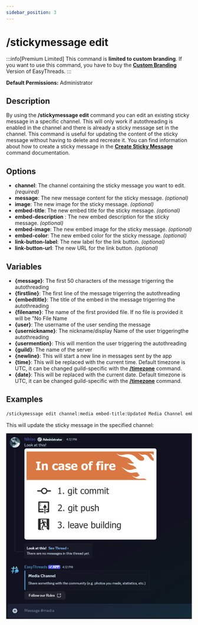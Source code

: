 ```yaml
---
sidebar_position: 3
---
```


# /stickymessage edit

:::info[Premium Limited]
This command is **limited to custom branding**. If you want to use this command, you have to buy the **[Custom Branding](https://ezsys.link/premium)** Version of EasyThreads.
:::

**Default Permissions:** Administrator

## Description
By using the **/stickymessage edit** command you can edit an existing sticky message in a specific channel. This will only work if autothreading is enabled in the channel and there is already a sticky message set in the channel. This command is useful for updating the content of the sticky message without having to delete and recreate it. You can find information about how to create a sticky message in the **[Create Sticky Message](/docs/easythreads/autothreading/stickymessage/stickymessage-create)** command documentation.

## Options
- **channel**: The channel containing the sticky message you want to edit. *(required)*
- **message**: The new message content for the sticky message. *(optional)*
- **image**: The new image for the sticky message. *(optional)*
- **embed-title**: The new embed title for the sticky message. *(optional)*
- **embed-description** : The new embed description for the sticky message. *(optional)*
- **embed-image**: The new embed image for the sticky message. *(optional)*
- **embed-color**: The new embed color for the sticky message. *(optional)*
- **link-button-label**: The new label for the link button. *(optional)*
- **link-button-url**: The new URL for the link button. *(optional)*

## Variables
- **\{message}**: The first 50 characters of the message trigerring the autothreading
- **\{firstline}**: The first line of the message trigerring the autothreading
- **\{embedtitle}**: The title of the embed in the message trigerring the autothreading
- **\{filename}**: The name of the first provided file. If no file is provided it will be "No File Name
- **\{user}**: The username of the user sending the message
- **\{usernickname}**: The nickname/display Name of the user triggeringthe autothreading
- **\{usermention}**: This will mention the user triggering the autothreading
- **\{guild}**: The name of the server
- **\{newline}**: This will start a new line in messages sent by the app
- **\{time}**: This will be replaced with the current time. Default timezone is UTC, it can be changed guild-specific with the **[/timezone](/docs/easythreads/general/timezone)** command.
- **\{date}**: This will be replaced with the current date. Default timezone is UTC, it can be changed guild-specific with the **[/timezone](/docs/easythreads/general/timezone)** command.

## Examples
```bash
/stickymessage edit channel:media embed-title:Updated Media Channel embed-description:Share your latest creations! embed-color:#3657b1 link-button-label:Read the Rules link-button-url:linktorules
```

This will update the sticky message in the specified channel:

![stickymessage](./img/examples/StickyMessagePreview.png)